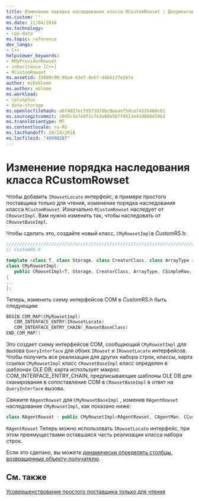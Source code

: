 ```yaml
---
title: Изменение порядка наследования класса RCustomRowset | Документация Майкрософт
ms.custom: ''
ms.date: 11/04/2016
ms.technology:
- cpp-data
ms.topic: reference
dev_langs:
- C++
helpviewer_keywords:
- RMyProviderRowset
- inheritance [C++]
- RCustomRowset
ms.assetid: 33089c90-98a4-43e7-8e67-d4bb137e267e
author: mikeblome
ms.author: mblome
ms.workload:
- cplusplus
- data-storage
ms.openlocfilehash: a6f4827ecf0571878bc0eeaef5dce74326488c61
ms.sourcegitcommit: c045c3a7e9f2c7e3e0de5b7f9513e41d8b6d19b2
ms.translationtype: MT
ms.contentlocale: ru-RU
ms.lasthandoff: 10/24/2018
ms.locfileid: "49990287"
---
```

# <a name="modifying-the-inheritance-of-rcustomrowset"></a>Изменение порядка наследования класса RCustomRowset

Чтобы добавить `IRowsetLocate` интерфейс, в примере простого поставщика только для чтения, изменение порядка наследования класса `RCustomRowset`. Изначально `RCustomRowset` наследует от `CRowsetImpl`. Вам нужно изменить так, чтобы наследовать от `CRowsetBaseImpl`.  
  
Чтобы сделать это, создайте новый класс, `CMyRowsetImpl`в *Custom*RS.h:  
  
```cpp
////////////////////////////////////////////////////////////////////////  
// CustomRS.h  
  
template <class T, class Storage, class CreatorClass, class ArrayType = CAtlArray<Storage>>  
class CMyRowsetImpl:  
   public CRowsetImpl<T, Storage, CreatorClass, ArrayType, CSimpleRow, IRowsetLocateImpl< T, IRowsetLocate >>  
{  
...  
};  
```  
  
Теперь, изменить схему интерфейсов COM в *Custom*RS.h быть следующим:  
  
```cpp  
BEGIN_COM_MAP(CMyRowsetImpl)  
   COM_INTERFACE_ENTRY(IRowsetLocate)  
   COM_INTERFACE_ENTRY_CHAIN(_RowsetBaseClass)  
END_COM_MAP()  
```  
  
Это создает схему интерфейсов COM, сообщающий `CMyRowsetImpl` для вызова `QueryInterface` для обоих `IRowset` и `IRowsetLocate` интерфейсов. Чтобы получить все реализации для других набора строк, классы, карта ссылки `CMyRowsetImpl` класс `CRowsetBaseImpl` класс определен в шаблонах OLE DB; карта использует макрос COM_INTERFACE_ENTRY_CHAIN, предписывающие шаблоны OLE DB для сканирования в сопоставление COM в `CRowsetBaseImpl` в ответ на `QueryInterface` вызова.  
  
Свяжите `RAgentRowset` для `CMyRowsetBaseImpl` , изменив `RAgentRowset` наследование `CMyRowsetImpl`, как показано ниже:  
  
```cpp  
class RAgentRowset : public CMyRowsetImpl<RAgentRowset, CAgentMan, CCustomCommand>  
```  
  
`RAgentRowset` Теперь можно использовать `IRowsetLocate` интерфейс, при этом преимуществами оставшаяся часть реализации класса набора строк.  
  
Если это сделано, вы можете [динамически определять столбцы, возвращенные объекту-получателю](../../data/oledb/dynamically-determining-columns-returned-to-the-consumer.md).  
  
## <a name="see-also"></a>См. также  

[Усовершенствование простого поставщика только для чтения](../../data/oledb/enhancing-the-simple-read-only-provider.md)